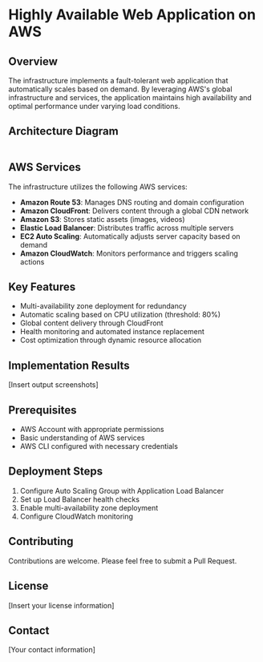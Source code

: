 # Highly Available Web Application on AWS
## Overview

The infrastructure implements a fault-tolerant web application that automatically scales based on demand. By leveraging AWS's global infrastructure and services, the application maintains high availability and optimal performance under varying load conditions.

## Architecture Diagram

<p align="center">
  <img src="./img/1.png" alt="" style="display: block; margin: auto;" />
</p>

## AWS Services

The infrastructure utilizes the following AWS services:

- **Amazon Route 53**: Manages DNS routing and domain configuration
- **Amazon CloudFront**: Delivers content through a global CDN network
- **Amazon S3**: Stores static assets (images, videos)
- **Elastic Load Balancer**: Distributes traffic across multiple servers
- **EC2 Auto Scaling**: Automatically adjusts server capacity based on demand
- **Amazon CloudWatch**: Monitors performance and triggers scaling actions

## Key Features

- Multi-availability zone deployment for redundancy
- Automatic scaling based on CPU utilization (threshold: 80%)
- Global content delivery through CloudFront
- Health monitoring and automated instance replacement
- Cost optimization through dynamic resource allocation

## Implementation Results

[Insert output screenshots]

## Prerequisites

- AWS Account with appropriate permissions
- Basic understanding of AWS services
- AWS CLI configured with necessary credentials

## Deployment Steps

1. Configure Auto Scaling Group with Application Load Balancer
2. Set up Load Balancer health checks
3. Enable multi-availability zone deployment
4. Configure CloudWatch monitoring

## Contributing

Contributions are welcome. Please feel free to submit a Pull Request.

## License

[Insert your license information]

## Contact

[Your contact information]
